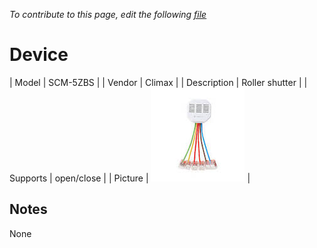 
*To contribute to this page, edit the following
[file](https://github.com/Koenkk/zigbee2mqtt.io/blob/master/docgen/device_page_notes.js)*

# Device

| Model | SCM-5ZBS  |
| Vendor  | Climax  |
| Description | Roller shutter |
| Supports | open/close |
| Picture | ![../images/devices/SCM-5ZBS.jpg](../images/devices/SCM-5ZBS.jpg) |

## Notes

None
